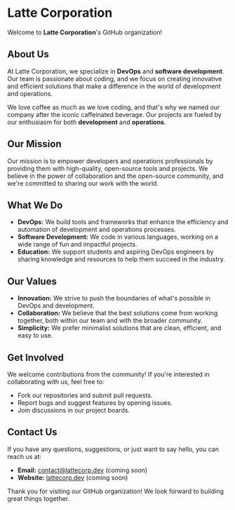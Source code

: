 # Latte Corporation

Welcome to **Latte Corporation**'s GitHub organization!

## About Us

At Latte Corporation, we specialize in **DevOps** and **software development**. Our team is passionate about coding, and we focus on creating innovative and efficient solutions that make a difference in the world of development and operations.

We love coffee as much as we love coding, and that's why we named our company after the iconic caffeinated beverage. Our projects are fueled by our enthusiasm for both **development** and **operations**.

## Our Mission

Our mission is to empower developers and operations professionals by providing them with high-quality, open-source tools and projects. We believe in the power of collaboration and the open-source community, and we're committed to sharing our work with the world.

## What We Do

- **DevOps:** We build tools and frameworks that enhance the efficiency and automation of development and operations processes.
- **Software Development:** We code in various languages, working on a wide range of fun and impactful projects.
- **Education:** We support students and aspiring DevOps engineers by sharing knowledge and resources to help them succeed in the industry.

## Our Values

- **Innovation:** We strive to push the boundaries of what's possible in DevOps and development.
- **Collaboration:** We believe that the best solutions come from working together, both within our team and with the broader community.
- **Simplicity:** We prefer minimalist solutions that are clean, efficient, and easy to use.

## Get Involved

We welcome contributions from the community! If you're interested in collaborating with us, feel free to:

- Fork our repositories and submit pull requests.
- Report bugs and suggest features by opening issues.
- Join discussions in our project boards.

## Contact Us

If you have any questions, suggestions, or just want to say hello, you can reach us at:

- **Email:** contact@lattecorp.dev (coming soon)
- **Website:** [lattecorp.dev](https://lattecorp.dev) (coming soon)

Thank you for visiting our GitHub organization! We look forward to building great things together.
